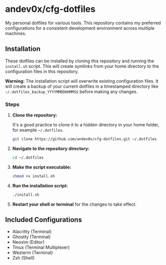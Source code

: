# andev0x/cfg-dotfiles

My personal dotfiles for various tools. This repository contains my preferred configurations for a consistent development environment across multiple machines.

## Installation

These dotfiles can be installed by cloning this repository and running the `install.sh` script. This will create symlinks from your home directory to the configuration files in this repository.

**Warning:** The installation script will overwrite existing configuration files. It will create a backup of your current dotfiles in a timestamped directory like `~/.dotfiles_backup_YYYYMMDDHHMMSS` before making any changes.

### Steps

1.  **Clone the repository:**

    It's a good practice to clone it to a hidden directory in your home folder, for example `~/.dotfiles`.

    ```bash
    git clone https://github.com/andev0x/cfg-dotfiles.git ~/.dotfiles
    ```

2.  **Navigate to the repository directory:**

    ```bash
    cd ~/.dotfiles
    ```

3.  **Make the script executable:**

    ```bash
    chmod +x install.sh
    ```

4.  **Run the installation script:**

    ```bash
    ./install.sh
    ```

5.  **Restart your shell or terminal** for the changes to take effect.

## Included Configurations

- Alacritty (Terminal)
- Ghostty (Terminal)
- Neovim (Editor)
- Tmux (Terminal Multiplexer)
- Wezterm (Terminal)
- Zsh (Shell)
